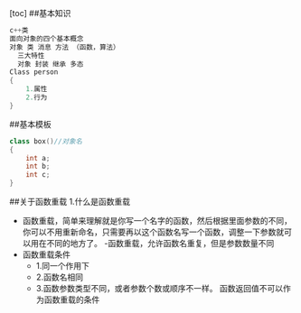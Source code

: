 [toc] ##基本知识

```C++ {.line-numbers}
c++类
面向对象的四个基本概念
对象 类 消息 方法 （函数，算法）
  三大特性
  对象 封装 继承 多态
Class person
{
	1.属性
	2.行为
}
```

##基本模板

```C++ {.line-numbers}
class box()//对象名
{
    int a;
    int b;
    int c;
}

```

##关于函数重载 1.什么是函数重载

- 函数重载，简单来理解就是你写一个名字的函数，然后根据里面参数的不同，你可以不用重新命名，只需要再以这个函数名写一个函数，调整一下参数就可以用在不同的地方了。
-函数重载，允许函数名重复，但是参数数量不同
- 函数重载条件
  - 1.同一个作用下
  - 2.函数名相同
  - 3.函数参数类型不同，或者参数个数或顺序不一样。 函数返回值不可以作为函数重载的条件 